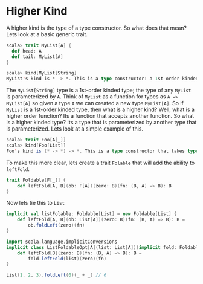 # Higher Kind
A higher kind is the type of a type constructor.  So what does that mean?  Lets look at a basic generic trait.

```scala
scala> trait MyList[A] {
  def head: A
  def tail: MyList[A]
}

scala> kind[MyList[String]
MyList's kind is * -> *. This is a type constructor: a 1st-order-kinded type.
```

The `MyList[String]` type is a 1st-order kinded type; the type of any `MyList` is parameterized by `A`.  Think of `MyList` as a function for types as `A => MyList[A]` so given a type `A` we can created a new type `MyList[A]`.  So if `MyList` is a 1st-order kinded type, then what is a higher kind?  Well, what is a higher order function?  Its a function that accepts another function.  So what is a higher kinded type?  Its a type that is parameterized by another type that is parameterized.  Lets look at a simple example of this.

```scala
scala> trait Foo[A[_]]
scala> kind[Foo[List]]
Foo's kind is (* -> *) -> *. This is a type constructor that takes type constructor(s): a higher-kinded type.
```

To make this more clear, lets create a trait `Folable` that will add the ability to `leftFold`.

```scala
trait Foldable[F[_]] {
    def leftFold[A, B](ob: F[A])(zero: B)(fn: (B, A) => B): B
}
```

Now lets tie this to `List`

```scala
implicit val listFolable: Foldable[List] = new Foldable[List] {
    def leftFold[A, B](ob: List[A])(zero: B)(fn: (B, A) => B): B =
        ob.foldLeft(zero)(fn)
}

import scala.language.implicitConversions
implicit class ListFoldableOpt[A](list: List[A])(implicit fold: Foldable[List]) {
    def leftFold[B](zero: B)(fn: (B, A) => B): B =
        fold.leftFold(list)(zero)(fn)
}

List(1, 2, 3).foldLeft(0)(_ + _) // 6
```
